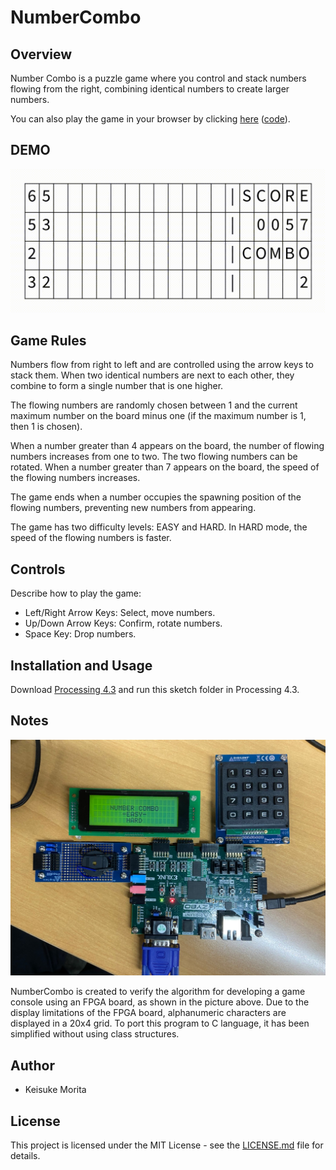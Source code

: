 # NumberCombo

## Overview

Number Combo is a puzzle game where you control and stack numbers flowing from the right, combining identical numbers to create larger numbers.

You can also play the game in your browser by clicking [here](https://mrkisk.github.io/numbercombo-game/) ([code](https://github.com/mrkisk/numbercombo-game)).

## DEMO

![Demo](./assets/demo.gif)

## Game Rules

Numbers flow from right to left and are controlled using the arrow keys to stack them. When two identical numbers are next to each other, they combine to form a single number that is one higher.

The flowing numbers are randomly chosen between 1 and the current maximum number on the board minus one (if the maximum number is 1, then 1 is chosen).

When a number greater than 4 appears on the board, the number of flowing numbers increases from one to two. The two flowing numbers can be rotated. When a number greater than 7 appears on the board, the speed of the flowing numbers increases.

The game ends when a number occupies the spawning position of the flowing numbers, preventing new numbers from appearing.

The game has two difficulty levels: EASY and HARD. In HARD mode, the speed of the flowing numbers is faster.

## Controls

Describe how to play the game:

- Left/Right Arrow Keys: Select, move numbers.
- Up/Down Arrow Keys: Confirm, rotate numbers.
- Space Key: Drop numbers.

## Installation and Usage

Download [Processing 4.3](https://processing.org/download/) and run this sketch folder in Processing 4.3.

## Notes

![Demo](./assets/fpga.jpg)

NumberCombo is created to verify the algorithm for developing a game console using an FPGA board, as shown in the picture above. Due to the display limitations of the FPGA board, alphanumeric characters are displayed in a 20x4 grid. To port this program to C language, it has been simplified without using class structures.

## Author
* Keisuke Morita

## License

This project is licensed under the MIT License - see the [LICENSE.md](./LICENSE.md) file for details.
